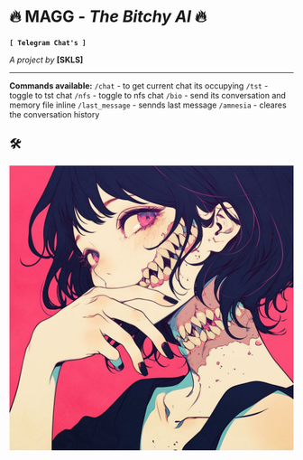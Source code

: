# 🔥 MAGG - _The Bitchy AI_ 🔥

**`[ Telegram Chat's ]`**

_A project by_ **[SKLS]**

---
**Commands available:**
`/chat` - to get current chat its occupying
`/tst` - toggle to tst chat
`/nfs` - toggle to nfs chat
`/bio` - send its conversation and memory file inline
`/last_message` - sennds last message
`/amnesia` - cleares the conversation history

## 🛠️ 

![My Photo](./MAGG.jpg)
